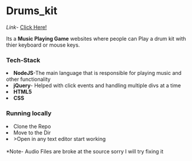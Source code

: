 <h1>Drums_kit</h1>

<i>Link</i>- <a href="https://kitarp29.github.io/drums_kit/drums/">Click Here!</a>

Its a <b>Music Playing Game</b> websites where people can Play a drum kit with thier keyboard or mouse keys.<br>

<h3>Tech-Stack</h3>
<li><b>NodeJS</b>-The main language that is responsible for playing music and other functionality</li>
<li><b>jQuery</b>- Helped with click events and handling multiple divs at a time</li>
<li><b>HTML5</b></li>
<li><b>CSS</b></li>

<h3>Running locally</h3>
<li>Clone the Repo</li>
<li>Move to the Dir</li>
<li>>Open in any text editor start working</li>

<br>
*Note- Audio Files are broke at the source sorry I will try fixing it
